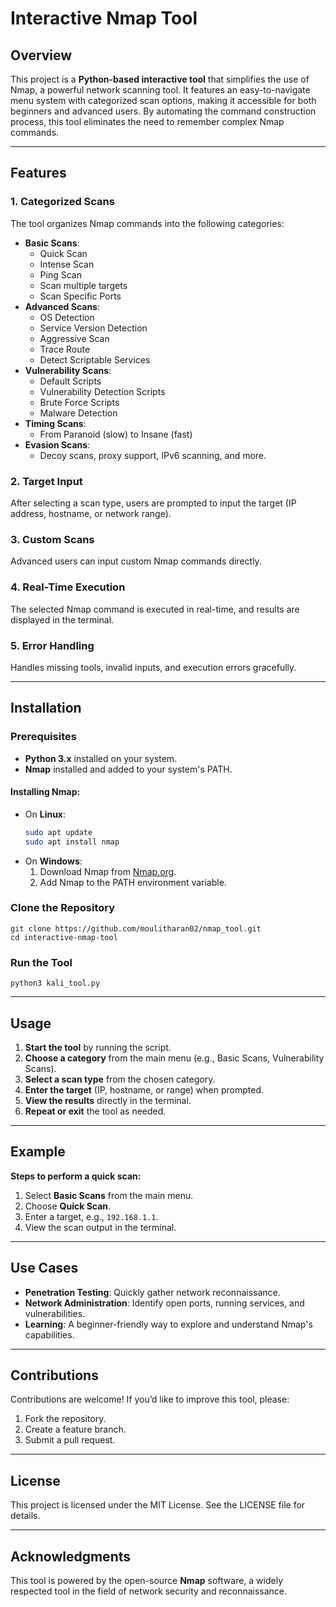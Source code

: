 # Interactive Nmap Tool

## Overview

This project is a **Python-based interactive tool** that simplifies the use of Nmap, a powerful network scanning tool. It features an easy-to-navigate menu system with categorized scan options, making it accessible for both beginners and advanced users. By automating the command construction process, this tool eliminates the need to remember complex Nmap commands.

---

## Features

### 1. **Categorized Scans**

The tool organizes Nmap commands into the following categories:

- **Basic Scans**:
  - Quick Scan
  - Intense Scan
  - Ping Scan
  - Scan multiple targets
  - Scan Specific Ports
- **Advanced Scans**:
  - OS Detection
  - Service Version Detection
  - Aggressive Scan
  - Trace Route
  - Detect Scriptable Services
- **Vulnerability Scans**:
  - Default Scripts
  - Vulnerability Detection Scripts
  - Brute Force Scripts
  - Malware Detection
- **Timing Scans**:
  - From Paranoid (slow) to Insane (fast)
- **Evasion Scans**:
  - Decoy scans, proxy support, IPv6 scanning, and more.

### 2. **Target Input**

After selecting a scan type, users are prompted to input the target (IP address, hostname, or network range).

### 3. **Custom Scans**

Advanced users can input custom Nmap commands directly.

### 4. **Real-Time Execution**

The selected Nmap command is executed in real-time, and results are displayed in the terminal.

### 5. **Error Handling**

Handles missing tools, invalid inputs, and execution errors gracefully.

---

## Installation

### Prerequisites

- **Python 3.x** installed on your system.
- **Nmap** installed and added to your system's PATH.

#### Installing Nmap:

- On **Linux**:
  ```bash
  sudo apt update
  sudo apt install nmap
  ```
- On **Windows**:
  1. Download Nmap from [Nmap.org](https://nmap.org/download.html).
  2. Add Nmap to the PATH environment variable.

### Clone the Repository

```
git clone https://github.com/moulitharan02/nmap_tool.git
cd interactive-nmap-tool
```

### Run the Tool

```
python3 kali_tool.py
```

---

## Usage

1. **Start the tool** by running the script.
2. **Choose a category** from the main menu (e.g., Basic Scans, Vulnerability Scans).
3. **Select a scan type** from the chosen category.
4. **Enter the target** (IP, hostname, or range) when prompted.
5. **View the results** directly in the terminal.
6. **Repeat or exit** the tool as needed.

---

## Example

**Steps to perform a quick scan:**

1. Select **Basic Scans** from the main menu.
2. Choose **Quick Scan**.
3. Enter a target, e.g., `192.168.1.1`.
4. View the scan output in the terminal.

---

## Use Cases

- **Penetration Testing**: Quickly gather network reconnaissance.
- **Network Administration**: Identify open ports, running services, and vulnerabilities.
- **Learning**: A beginner-friendly way to explore and understand Nmap's capabilities.

---

## Contributions

Contributions are welcome! If you’d like to improve this tool, please:

1. Fork the repository.
2. Create a feature branch.
3. Submit a pull request.

---

## License

This project is licensed under the MIT License. See the LICENSE file for details.

---

## Acknowledgments

This tool is powered by the open-source **Nmap** software, a widely respected tool in the field of network security and reconnaissance.

